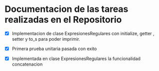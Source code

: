 # Documentacion de las tareas realizadas en el Repositorio


- [x] Implementacion de clase ExpresionesRegulares con initialize, getter , setter y to_s para poder imprimir.
- [x] Primera prueba unitaria pasada con exito

- [x] Implementada en clase ExpresionesRegulares la funcionalidad concatenacion
